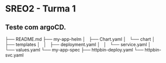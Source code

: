 # SREO2 - Turma 1
## Teste com argoCD.

├── README.md
├── my-app-helm
│   ├── Chart.yaml
│   └── chart
│       ├── templates
│       │   ├── deployment.yaml
│       │   └── service.yaml
│       └── values.yaml
└── my-app-spec
    ├── httpbin-deploy.yaml
    └── httpbin-svc.yaml
